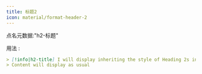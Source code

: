 ```yaml
---
title: 标题2
icon: material/format-header-2
---
```


点名元数据:"h2-标题"

用法 :

```md
> [!info|h2-title] I will display inheriting the style of Heading 2s in this theme
> Content will display as usual
```

